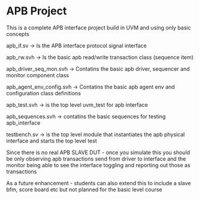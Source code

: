 APB Project
============
This is a complete APB interface project build in UVM and using only basic concepts 

apb_if.sv  ->  Is the APB interface protocol signal interface

apb_rw.svh ->  Is the basic apb read/write transaction class (sequence item)

apb_driver_seq_mon.svh -> Contatins the basic apb driver, sequencer and monitor component class

apb_agent_env_config.svh -> Contatins the basic  apb agent env and configuration class definitions

apb_test.svh ->  is the top level uvm_test for apb interface

apb_sequences.svh -> contatins the basic sequences for testing apb_interface

testbench.sv -> is the top level module that instantiates the apb physical interface and starts the top level test



Since there is no real APB SLAVE DUT - once you simulate this you should be only observing  apb transactions send from driver to interface and the monitor being able to see the interface toggling and reporting out those as transactions

As a future enhancement  - students can also extend this to include a slave bfm, score board etc  but not planned for the basic level course
